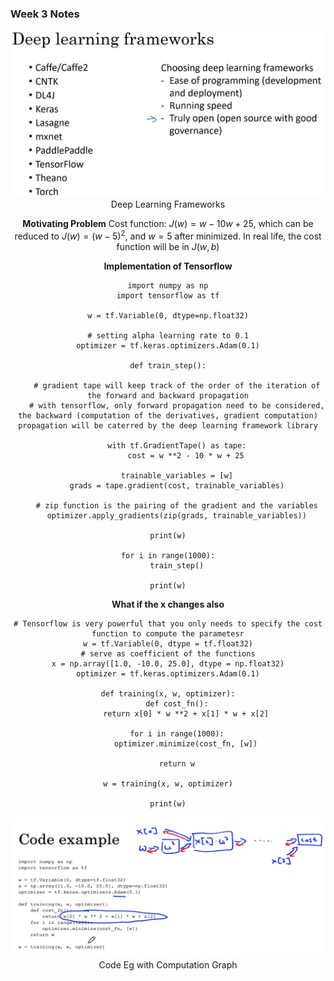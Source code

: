 ### Week 3 Notes

<fig>
    <center>
    <img src = "Deep Learning Frameworks.png" alt="Deep Learning Frameworks">
    <figcaption>Deep Learning Frameworks</figcaption>
</fig>

**Motivating Problem**
Cost function: $J(w) = w - 10w + 25$, which can be reduced to $J(w) = (w-5)^2$, and $w = 5$ after minimized. In real life, the cost function will be in $J(w, b)$



**Implementation of Tensorflow**

```
import numpy as np
import tensorflow as tf

w = tf.Variable(0, dtype=np.float32)

# setting alpha learning rate to 0.1
optimizer = tf.keras.optimizers.Adam(0.1)

def train_step():
    
    # gradient tape will keep track of the order of the iteration of the forward and backward propagation
    # with tensorflow, only forward propagation need to be considered, the backward (computation of the derivatives, gradient computation) propagation will be caterred by the deep learning framework library

    with tf.GradientTape() as tape:
        cost = w **2 - 10 * w + 25
    
    trainable_variables = [w]
    grads = tape.gradient(cost, trainable_variables)

    # zip function is the pairing of the gradient and the variables
    optimizer.apply_gradients(zip(grads, trainable_variables))

print(w)

for i in range(1000):
    train_step()

print(w)
```

**What if the x changes also**
```
# Tensorflow is very powerful that you only needs to specify the cost function to compute the parametesr
w = tf.Variable(0, dtype = tf.float32)
# serve as coefficient of the functions
x = np.array([1.0, -10.0, 25.0], dtype = np.float32)
optimizer = tf.keras.optimizers.Adam(0.1)

def training(x, w, optimizer):
    def cost_fn():
        return x[0] * w **2 + x[1] * w + x[2]
    
    for i in range(1000):
        optimizer.minimize(cost_fn, [w])
    
    return w

w = training(x, w, optimizer)

print(w)

```

<fig>
    <center>
    <img src = "Code Eg with Computation Graph.png" alt="Code Eg with Computation Graph">
    <figcaption>Code Eg with Computation Graph</figcaption>
</fig>

